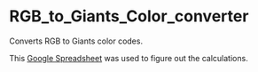 # RGB_to_Giants_Color_converter
Converts RGB to Giants color codes.


This [Google Spreadsheet](https://docs.google.com/spreadsheets/d/1E2odstb7WOZlWozdA1wPSVGls0srfNZDrYDQ5TUkfeo/edit#gid=0) was used to figure out the calculations.
